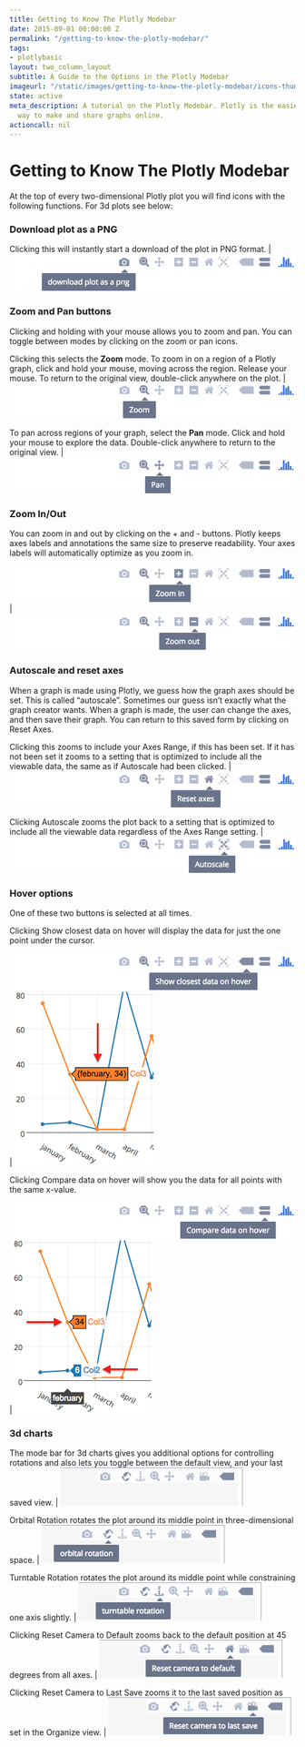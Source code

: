 ```yaml
---
title: Getting to Know The Plotly Modebar
date: 2015-09-01 00:00:00 Z
permalink: "/getting-to-know-the-plotly-modebar/"
tags:
- plotlybasic
layout: two_column_layout
subtitle: A Guide to the Options in the Plotly Modebar
imageurl: "/static/images/getting-to-know-the-plotly-modebar/icons-thumb.png"
state: active
meta_description: A tutorial on the Plotly Modebar. Plotly is the easiest and fastest
  way to make and share graphs online.
actioncall: nil
---
```


# Getting to Know The Plotly Modebar

At the top of every two-dimensional Plotly plot you will find icons with the following functions. For 3d plots see below:

### Download plot as a PNG

Clicking this will instantly start a download of the plot in PNG format.  | ![Download plot as a PNG](/static/images/getting-to-know-the-plotly-modebar/download-plot-as-a-png.png)

### Zoom and Pan buttons

Clicking and holding with your mouse allows you to zoom and pan. You can toggle between modes by clicking on the zoom or pan icons.

Clicking this selects the **Zoom** mode. To zoom in on a region of a Plotly graph, click and hold your mouse, moving across the region. Release your mouse. To return to the original view, double-click anywhere on the plot. | ![Zoom](/static/images/getting-to-know-the-plotly-modebar/zoom.png)

To pan across regions of your graph, select the **Pan** mode. Click and hold your mouse to explore the data. Double-click anywhere to return to the original view. | ![Pan](/static/images/getting-to-know-the-plotly-modebar/pan.png)

### Zoom In/Out

You can zoom in and out by clicking on the + and - buttons. Plotly keeps axes labels and annotations the same size to preserve readability. Your axes labels will automatically optimize as you zoom in.

![Zoom In](/static/images/getting-to-know-the-plotly-modebar/zoom-in.png)  | ![Zoom Out](/static/images/getting-to-know-the-plotly-modebar/zoom-out.png)

### Autoscale and reset axes

When a graph is made using Plotly, we guess how the graph axes should be set. This is called “autoscale”. Sometimes our guess isn’t exactly what the graph creator wants. When a graph is made, the user can change the axes, and then save their graph. You can return to this saved form by clicking on Reset Axes.

Clicking this zooms to include your Axes Range, if this has been set. If it has not been set it zooms to a setting that is optimized to include all the viewable data, the same as if Autoscale had been clicked.  | ![Reset Axes](/static/images/getting-to-know-the-plotly-modebar/reset-axes.png)

Clicking Autoscale zooms the plot back to a setting that is optimized to include all the viewable data regardless of the Axes Range setting. | ![Autoscale](/static/images/getting-to-know-the-plotly-modebar/autoscale.png)

### Hover options

One of these two buttons is selected at all times.

Clicking Show closest data on hover will display the data for just the one point under the cursor.

![Show Closest Data Button](/static/images/getting-to-know-the-plotly-modebar/show-closest-data-button.png)| ![Show Closest Data](/static/images/getting-to-know-the-plotly-modebar/show-closest-data.png)

Clicking Compare data on hover will show you the data for all points with the same x-value.

![Compare Data on Hover Button](/static/images/getting-to-know-the-plotly-modebar/compare-data-on-hover-button.png)|![Compare Data on Hover](/static/images/getting-to-know-the-plotly-modebar/compare-data-on-hover.png)

### 3d charts

The mode bar for 3d charts gives you additional options for controlling rotations and also lets you toggle between the default view, and your last saved view. | ![3d Buttons](/static/images/getting-to-know-the-plotly-modebar/3d-buttons.png)

Orbital Rotation rotates the plot around its middle point in three-dimensional space. | ![Orbital Rotation](/static/images/getting-to-know-the-plotly-modebar/orbital-rotation.png)

Turntable Rotation rotates the plot around its middle point while constraining one axis slightly. | ![Turntable Rotation](/static/images/getting-to-know-the-plotly-modebar/turntable-rotation.png)

Clicking Reset Camera to Default zooms back to the default position at 45 degrees from all axes. | ![Reset Camera to Default](/static/images/getting-to-know-the-plotly-modebar/reset-camera-default.png)

Clicking Reset Camera to Last Save zooms it to the last saved position as set in the Organize view. | ![Reset Camera to Last Save](/static/images/getting-to-know-the-plotly-modebar/reset-camera-last-save.png)
